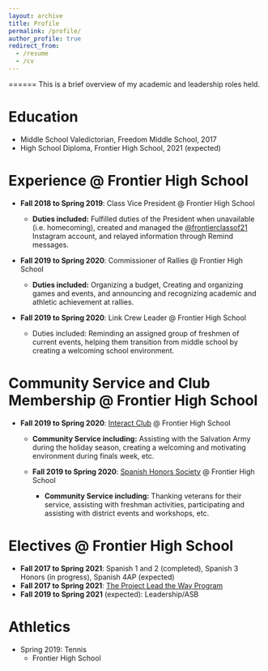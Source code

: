 ```yaml
---
layout: archive
title: Profile
permalink: /profile/
author_profile: true
redirect_from:
  - /resume
  - /cv
---
```


======
This is a brief overview of my academic and leadership roles held.  

Education
======
* Middle School Valedictorian, Freedom Middle School, 2017
* High School Diploma, Frontier High School, 2021 (expected)

Experience @ Frontier High School
======
  * **Fall 2018 to Spring 2019**: Class Vice President @ Frontier High School
    * **Duties included:** Fulfilled duties of the President when unavailable (i.e. homecoming), created and managed the [@frontierclassof21](https://instagram.com/frontierclassof21) Instagram account, and relayed information through Remind messages.

  * **Fall 2019 to Spring 2020**: Commissioner of Rallies @ Frontier High School
    * **Duties included:** Organizing a budget, Creating and organizing games and events, and announcing and recognizing academic and athletic achievement at rallies.

  * **Fall 2019 to Spring 2020**: Link Crew Leader @ Frontier High School
    * Duties included: Reminding an assigned group of freshmen of current events, helping them transition from middle school by creating a welcoming school environment.

Community Service and Club Membership @ Frontier High School
======
  * **Fall 2019 to Spring 2020**: [Interact Club](https://www.rotary.org/en/get-involved/interact-clubs) @ Frontier High School
    * **Community Service including:** Assisting with the Salvation Army during the holiday season, creating a welcoming and motivating environment during finals week, etc.

    * **Fall 2019 to Spring 2020**: [Spanish Honors Society](https://www.aatsp.org/page/SHHoverview) @ Frontier High School
      * **Community Service including:** Thanking veterans for their service, assisting with freshman activities, participating and assisting with district events and workshops, etc.

Electives @ Frontier High School
======
  * **Fall 2017 to Spring 2021**: Spanish 1 and 2 (completed), Spanish 3 Honors (in progress), Spanish 4AP (expected)
  * **Fall 2017 to Spring 2021**: [The Project Lead the Way Program](http://pltw.org/)
  * **Fall 2019 to Spring 2021** (expected): Leadership/ASB

Athletics
======
  * Spring 2019: Tennis
    * Frontier High School
